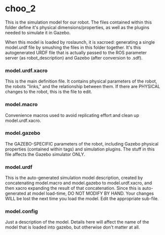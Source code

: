 # choo_2
This is the simulation model for our robot. The files contained within this folder define it's physical dimensions/properties, as well as the plugins needed to simulate it in Gazebo.

When this model is loaded by roslaunch, it is xacroed: generating a single model.urdf file by smushing the files in this folder together. It's this autogenerated URDF file that is actually passed to the ROS parameter server (as robot_description) and Gazebo (after conversion to .sdf). 

### model.urdf.xacro
This is the main definition file. It contains physical parameters of the robot, the robots "links," and the relationship between them. If there are PHYSICAL changes to the robot, this is the file to edit. 

### model.macro
Convenience macros used to avoid replicating effort and clean up model.urdf.xacro.

### model.gazebo
The GAZEBO-SPECIFIC parameters of the robot, including Gazebo physical properties (contained within <gazebo> tags) and simulation plugins. The stuff in this file affects the Gazebo simulator ONLY.

### model.urdf
This is the auto-generated simulation model description, created by concatenating model.macro and model.gazebo to model.urdf.xacro, and then xacro expanding the result of that concatenation. Since this is auto-generated at model load-time, DO NOT MODIFY BY HAND. Your changes WILL be lost the next time you load the model. Edit the appropriate sub-file.

### model.config
Just a description of the model. Details here will affect the name of the model that is loaded into gazebo, but otherwise don't matter at all.
